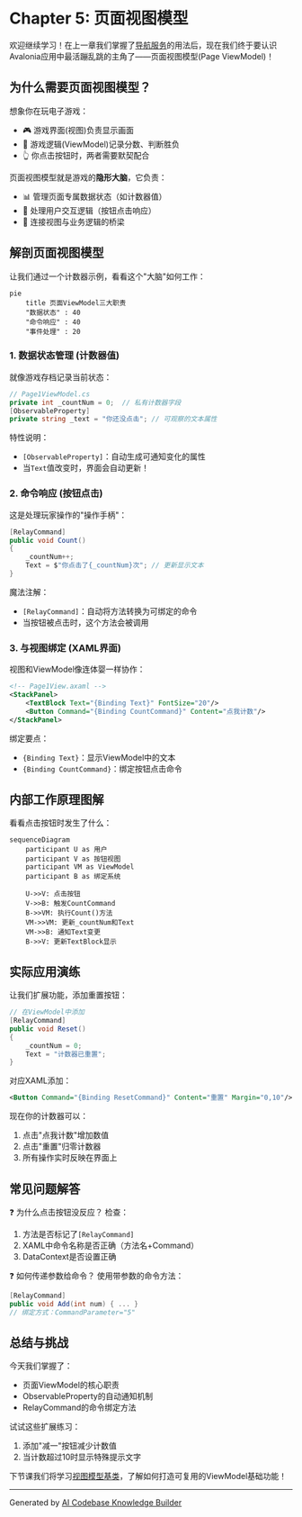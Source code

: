 # Chapter 5: 页面视图模型

欢迎继续学习！在上一章我们掌握了[导航服务](04_导航服务_.md)的用法后，现在我们终于要认识Avalonia应用中最活蹦乱跳的主角了——页面视图模型(Page ViewModel)！

## 为什么需要页面视图模型？

想象你在玩电子游戏：
- 🎮 游戏界面(视图)负责显示画面
- 🧠 游戏逻辑(ViewModel)记录分数、判断胜负
- 👆 你点击按钮时，两者需要默契配合

页面视图模型就是游戏的**隐形大脑**，它负责：
- 📊 管理页面专属数据状态（如计数器值）
- 🔄 处理用户交互逻辑（按钮点击响应）
- 🔗 连接视图与业务逻辑的桥梁

## 解剖页面视图模型

让我们通过一个计数器示例，看看这个"大脑"如何工作：

```mermaid
pie
    title 页面ViewModel三大职责
    "数据状态" : 40
    "命令响应" : 40
    "事件处理" : 20
```

### 1. 数据状态管理 (计数器值)

就像游戏存档记录当前状态：

```csharp
// Page1ViewModel.cs
private int _countNum = 0;  // 私有计数器字段
[ObservableProperty] 
private string _text = "你还没点击"; // 可观察的文本属性
```

特性说明：
- `[ObservableProperty]`：自动生成可通知变化的属性
- 当`Text`值改变时，界面会自动更新！

### 2. 命令响应 (按钮点击)

这是处理玩家操作的"操作手柄"：

```csharp
[RelayCommand]
public void Count()
{
    _countNum++;
    Text = $"你点击了{_countNum}次"; // 更新显示文本
}
```

魔法注解：
- `[RelayCommand]`：自动将方法转换为可绑定的命令
- 当按钮被点击时，这个方法会被调用

### 3. 与视图绑定 (XAML界面)

视图和ViewModel像连体婴一样协作：

```xml
<!-- Page1View.axaml -->
<StackPanel>
    <TextBlock Text="{Binding Text}" FontSize="20"/>
    <Button Command="{Binding CountCommand}" Content="点我计数"/>
</StackPanel>
```

绑定要点：
- `{Binding Text}`：显示ViewModel中的文本
- `{Binding CountCommand}`：绑定按钮点击命令

## 内部工作原理图解

看看点击按钮时发生了什么：

```mermaid
sequenceDiagram
    participant U as 用户
    participant V as 按钮视图
    participant VM as ViewModel
    participant B as 绑定系统
    
    U->>V: 点击按钮
    V->>B: 触发CountCommand
    B->>VM: 执行Count()方法
    VM->>VM: 更新_countNum和Text
    VM->>B: 通知Text变更
    B->>V: 更新TextBlock显示
```

## 实际应用演练

让我们扩展功能，添加重置按钮：

```csharp
// 在ViewModel中添加
[RelayCommand]
public void Reset()
{
    _countNum = 0;
    Text = "计数器已重置";
}
```

对应XAML添加：

```xml
<Button Command="{Binding ResetCommand}" Content="重置" Margin="0,10"/>
```

现在你的计数器可以：
1. 点击"点我计数"增加数值
2. 点击"重置"归零计数器
3. 所有操作实时反映在界面上

## 常见问题解答

❓ 为什么点击按钮没反应？
检查：
1. 方法是否标记了`[RelayCommand]`
2. XAML中命令名称是否正确（方法名+Command）
3. DataContext是否设置正确

❓ 如何传递参数给命令？
使用带参数的命令方法：
```csharp
[RelayCommand]
public void Add(int num) { ... }
// 绑定方式：CommandParameter="5"
```

## 总结与挑战

今天我们掌握了：
- 页面ViewModel的核心职责
- ObservableProperty的自动通知机制
- RelayCommand的命令绑定方法

试试这些扩展练习：
1. 添加"减一"按钮减少计数值
2. 当计数超过10时显示特殊提示文字

下节课我们将学习[视图模型基类](06_视图模型基类_.md)，了解如何打造可复用的ViewModel基础功能！

---

Generated by [AI Codebase Knowledge Builder](https://github.com/The-Pocket/Tutorial-Codebase-Knowledge)